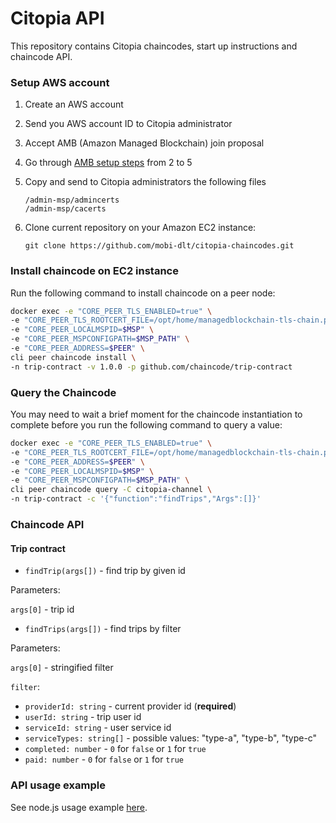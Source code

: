 # Citopia API

This repository contains Citopia chaincodes, 
start up instructions and chaincode API.

### Setup AWS account

1. Create an AWS account
2. Send you AWS account ID to Citopia administrator
3. Accept AMB (Amazon Managed Blockchain) join proposal
4. Go through [AMB setup steps](https://docs.aws.amazon.com/managed-blockchain/latest/managementguide/get-started-create-endpoint.html) from 2 to 5
5. Copy and send to Citopia administrators the following files
    ```
    /admin-msp/admincerts
    /admin-msp/cacerts
    ```
6. Clone current repository on your Amazon EC2 instance:

   ```
   git clone https://github.com/mobi-dlt/citopia-chaincodes.git 
   ```

### Install chaincode on EC2 instance

Run the following command to install chaincode on a peer node:

```bash
docker exec -e "CORE_PEER_TLS_ENABLED=true" \
-e "CORE_PEER_TLS_ROOTCERT_FILE=/opt/home/managedblockchain-tls-chain.pem" \
-e "CORE_PEER_LOCALMSPID=$MSP" \
-e "CORE_PEER_MSPCONFIGPATH=$MSP_PATH" \
-e "CORE_PEER_ADDRESS=$PEER" \
cli peer chaincode install \
-n trip-contract -v 1.0.0 -p github.com/chaincode/trip-contract
```

### Query the Chaincode

You may need to wait a brief moment for the chaincode instantiation to complete before you run
 the following command to query a value:
 
```bash
docker exec -e "CORE_PEER_TLS_ENABLED=true" \
-e "CORE_PEER_TLS_ROOTCERT_FILE=/opt/home/managedblockchain-tls-chain.pem" \
-e "CORE_PEER_ADDRESS=$PEER" \
-e "CORE_PEER_LOCALMSPID=$MSP" \
-e "CORE_PEER_MSPCONFIGPATH=$MSP_PATH" \
cli peer chaincode query -C citopia-channel \
-n trip-contract -c '{"function":"findTrips","Args":[]}'
```

### Chaincode API

#### Trip contract

 * `findTrip(args[])` - find trip by given id
 
 Parameters: 
 
 `args[0]` - trip id

 * `findTrips(args[])` - find trips by filter
 
 Parameters: 

`args[0]` - stringified filter

`filter`:
 * `providerId: string` - current provider id (**required**)
 * `userId: string` - trip user id
 * `serviceId: string` - user service id
 * `serviceTypes: string[]` - possible values: "type-a", "type-b", "type-c"
 * `completed: number` - `0` for `false` or `1` for `true`
 * `paid: number` - `0` for `false` or `1` for `true`

    
### API usage example
 
See node.js usage example [here](./nodejs-server-example).